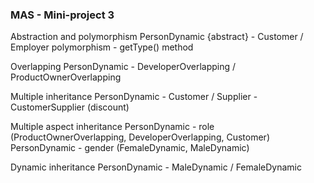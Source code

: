 ### MAS - Mini-project 3

Abstraction and polymorphism
    PersonDynamic {abstract} - Customer / Employer
    polymorphism - getType() method

Overlapping
    PersonDynamic - DeveloperOverlapping / ProductOwnerOverlapping

Multiple inheritance
    PersonDynamic - Customer / Supplier - CustomerSupplier (discount)

Multiple aspect inheritance
    PersonDynamic - role (ProductOwnerOverlapping, DeveloperOverlapping, Customer)
    PersonDynamic - gender (FemaleDynamic, MaleDynamic)

Dynamic inheritance
    PersonDynamic - MaleDynamic / FemaleDynamic

